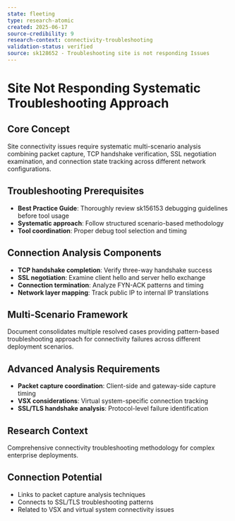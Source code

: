 ```yaml
---
state: fleeting
type: research-atomic
created: 2025-06-17
source-credibility: 9
research-context: connectivity-troubleshooting
validation-status: verified
source: sk128652 - Troubleshooting site is not responding Issues
---
```


# Site Not Responding Systematic Troubleshooting Approach

## Core Concept
Site connectivity issues require systematic multi-scenario analysis combining packet capture, TCP handshake verification, SSL negotiation examination, and connection state tracking across different network configurations.

## Troubleshooting Prerequisites
- **Best Practice Guide**: Thoroughly review sk156153 debugging guidelines before tool usage
- **Systematic approach**: Follow structured scenario-based methodology
- **Tool coordination**: Proper debug tool selection and timing

## Connection Analysis Components
- **TCP handshake completion**: Verify three-way handshake success
- **SSL negotiation**: Examine client hello and server hello exchange
- **Connection termination**: Analyze FYN-ACK patterns and timing
- **Network layer mapping**: Track public IP to internal IP translations

## Multi-Scenario Framework
Document consolidates multiple resolved cases providing pattern-based troubleshooting approach for connectivity failures across different deployment scenarios.

## Advanced Analysis Requirements
- **Packet capture coordination**: Client-side and gateway-side capture timing
- **VSX considerations**: Virtual system-specific connection tracking
- **SSL/TLS handshake analysis**: Protocol-level failure identification

## Research Context
Comprehensive connectivity troubleshooting methodology for complex enterprise deployments.

## Connection Potential
- Links to packet capture analysis techniques
- Connects to SSL/TLS troubleshooting patterns
- Related to VSX and virtual system connectivity issues